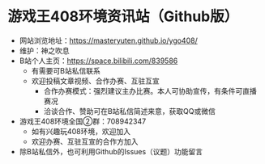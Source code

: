 # 游戏王408环境资讯站（Github版）

- 网站浏览地址：https://masteryuten.github.io/ygo408/  
- 维护：神之吹息  
- B站个人主页：https://space.bilibili.com/839586  
  - 有需要可B站私信联系  
  - 欢迎投稿文章视频、合作办赛、互驻互宣  
    - 合作办赛模式：强烈建议主办比赛。本人可协助宣传，有条件可直播赛况  
    - 洽谈合作、赞助可在B站私信简述来意，获取QQ或微信
- 游戏王408环境全国②群：708942347  
  - 如有兴趣玩408环境，欢迎加入  
  - 欢迎办赛、互驻互宣的合作方加入  
- 除B站私信外，也可利用Github的Issues（议题）功能留言  